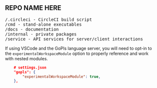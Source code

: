 REPO NAME HERE
---
<pre>
/.circleci - CircleCI build script
/cmd - stand-alone executables
/docs - documentation
/internal - private packages
/service - API services for server/client interactions
</pre>

If using VSCode and the GoPls language server, you will need to opt-in to the `experimentalWorkspaceModule` option to properly reference and work with nested modules.

``` json
    # settings.json
    "gopls": {
        "experimentalWorkspaceModule": true,
    },
```